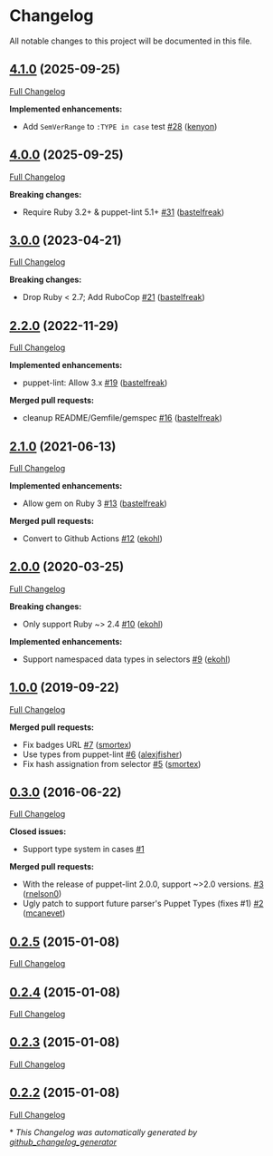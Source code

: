 # Changelog

All notable changes to this project will be documented in this file.

## [4.1.0](https://github.com/voxpupuli/puppet-lint-unquoted_string-check/tree/4.1.0) (2025-09-25)

[Full Changelog](https://github.com/voxpupuli/puppet-lint-unquoted_string-check/compare/4.0.0...4.1.0)

**Implemented enhancements:**

- Add `SemVerRange` to `:TYPE in case` test [\#28](https://github.com/voxpupuli/puppet-lint-unquoted_string-check/pull/28) ([kenyon](https://github.com/kenyon))

## [4.0.0](https://github.com/voxpupuli/puppet-lint-unquoted_string-check/tree/4.0.0) (2025-09-25)

[Full Changelog](https://github.com/voxpupuli/puppet-lint-unquoted_string-check/compare/3.0.0...4.0.0)

**Breaking changes:**

- Require Ruby 3.2+ & puppet-lint 5.1+ [\#31](https://github.com/voxpupuli/puppet-lint-unquoted_string-check/pull/31) ([bastelfreak](https://github.com/bastelfreak))

## [3.0.0](https://github.com/voxpupuli/puppet-lint-unquoted_string-check/tree/3.0.0) (2023-04-21)

[Full Changelog](https://github.com/voxpupuli/puppet-lint-unquoted_string-check/compare/2.2.0...3.0.0)

**Breaking changes:**

- Drop Ruby \< 2.7; Add RuboCop [\#21](https://github.com/voxpupuli/puppet-lint-unquoted_string-check/pull/21) ([bastelfreak](https://github.com/bastelfreak))

## [2.2.0](https://github.com/voxpupuli/puppet-lint-unquoted_string-check/tree/2.2.0) (2022-11-29)

[Full Changelog](https://github.com/voxpupuli/puppet-lint-unquoted_string-check/compare/2.1.0...2.2.0)

**Implemented enhancements:**

- puppet-lint: Allow 3.x [\#19](https://github.com/voxpupuli/puppet-lint-unquoted_string-check/pull/19) ([bastelfreak](https://github.com/bastelfreak))

**Merged pull requests:**

- cleanup README/Gemfile/gemspec [\#16](https://github.com/voxpupuli/puppet-lint-unquoted_string-check/pull/16) ([bastelfreak](https://github.com/bastelfreak))

## [2.1.0](https://github.com/voxpupuli/puppet-lint-unquoted_string-check/tree/2.1.0) (2021-06-13)

[Full Changelog](https://github.com/voxpupuli/puppet-lint-unquoted_string-check/compare/2.0.0...2.1.0)

**Implemented enhancements:**

- Allow gem on Ruby 3 [\#13](https://github.com/voxpupuli/puppet-lint-unquoted_string-check/pull/13) ([bastelfreak](https://github.com/bastelfreak))

**Merged pull requests:**

- Convert to Github Actions [\#12](https://github.com/voxpupuli/puppet-lint-unquoted_string-check/pull/12) ([ekohl](https://github.com/ekohl))

## [2.0.0](https://github.com/voxpupuli/puppet-lint-unquoted_string-check/tree/2.0.0) (2020-03-25)

[Full Changelog](https://github.com/voxpupuli/puppet-lint-unquoted_string-check/compare/1.0.0...2.0.0)

**Breaking changes:**

- Only support Ruby ~\> 2.4 [\#10](https://github.com/voxpupuli/puppet-lint-unquoted_string-check/pull/10) ([ekohl](https://github.com/ekohl))

**Implemented enhancements:**

- Support namespaced data types in selectors [\#9](https://github.com/voxpupuli/puppet-lint-unquoted_string-check/pull/9) ([ekohl](https://github.com/ekohl))

## [1.0.0](https://github.com/voxpupuli/puppet-lint-unquoted_string-check/tree/1.0.0) (2019-09-22)

[Full Changelog](https://github.com/voxpupuli/puppet-lint-unquoted_string-check/compare/0.3.0...1.0.0)

**Merged pull requests:**

- Fix badges URL [\#7](https://github.com/voxpupuli/puppet-lint-unquoted_string-check/pull/7) ([smortex](https://github.com/smortex))
- Use types from puppet-lint [\#6](https://github.com/voxpupuli/puppet-lint-unquoted_string-check/pull/6) ([alexjfisher](https://github.com/alexjfisher))
- Fix hash assignation from selector [\#5](https://github.com/voxpupuli/puppet-lint-unquoted_string-check/pull/5) ([smortex](https://github.com/smortex))

## [0.3.0](https://github.com/voxpupuli/puppet-lint-unquoted_string-check/tree/0.3.0) (2016-06-22)

[Full Changelog](https://github.com/voxpupuli/puppet-lint-unquoted_string-check/compare/0.2.5...0.3.0)

**Closed issues:**

- Support type system in cases [\#1](https://github.com/voxpupuli/puppet-lint-unquoted_string-check/issues/1)

**Merged pull requests:**

- With the release of puppet-lint 2.0.0, support ~\>2.0 versions. [\#3](https://github.com/voxpupuli/puppet-lint-unquoted_string-check/pull/3) ([rnelson0](https://github.com/rnelson0))
- Ugly patch to support future parser's Puppet Types \(fixes \#1\) [\#2](https://github.com/voxpupuli/puppet-lint-unquoted_string-check/pull/2) ([mcanevet](https://github.com/mcanevet))

## [0.2.5](https://github.com/voxpupuli/puppet-lint-unquoted_string-check/tree/0.2.5) (2015-01-08)

[Full Changelog](https://github.com/voxpupuli/puppet-lint-unquoted_string-check/compare/0.2.4...0.2.5)

## [0.2.4](https://github.com/voxpupuli/puppet-lint-unquoted_string-check/tree/0.2.4) (2015-01-08)

[Full Changelog](https://github.com/voxpupuli/puppet-lint-unquoted_string-check/compare/0.2.3...0.2.4)

## [0.2.3](https://github.com/voxpupuli/puppet-lint-unquoted_string-check/tree/0.2.3) (2015-01-08)

[Full Changelog](https://github.com/voxpupuli/puppet-lint-unquoted_string-check/compare/0.2.2...0.2.3)

## [0.2.2](https://github.com/voxpupuli/puppet-lint-unquoted_string-check/tree/0.2.2) (2015-01-08)

[Full Changelog](https://github.com/voxpupuli/puppet-lint-unquoted_string-check/compare/27a52cfdc69f527b5e0c81b46727c45926f46622...0.2.2)



\* *This Changelog was automatically generated by [github_changelog_generator](https://github.com/github-changelog-generator/github-changelog-generator)*
